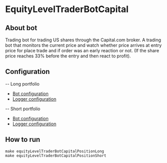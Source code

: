 # EquityLevelTraderBotCapital

## About bot
Trading bot for trading US shares through the Capital.com broker. A trading bot that monitors the current price and 
watch whether price arrives at entry price for place trade and if order was an early reaction or not. 
(If the share price reaches 33% before the entry and then react to profit).

## Configuration
-- Long portfolio
* [Bot configuration](../config/EquityLevelTraderBotCapitalPositionLongConfig.yaml)
* [Logger configuration](../config/EquityLevelTraderBotCapitalPositionLongLogger.conf)

-- Short portfolio
* [Bot configuration](../config/EquityLevelTraderBotCapitalPositionShortConfig.yaml)
* [Logger configuration](../config/EquityLevelTraderBotCapitalPositionShortLogger.conf)
## How to run

```commandline
make equityLevelTraderBotCapitalPositionLong 
make equityLevelTraderBotCapitalPositionShort
```

